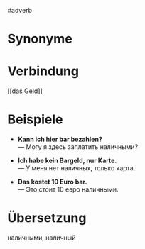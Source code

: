#adverb
# Synonyme

# Verbindung 
[[das Geld]]
# Beispiele
- **Kann ich hier bar bezahlen?**  
    — Могу я здесь заплатить наличными?
    
- **Ich habe kein Bargeld, nur Karte.**  
    — У меня нет наличных, только карта.
    
- **Das kostet 10 Euro bar.**  
    — Это стоит 10 евро наличными.
# Übersetzung
наличными, наличный